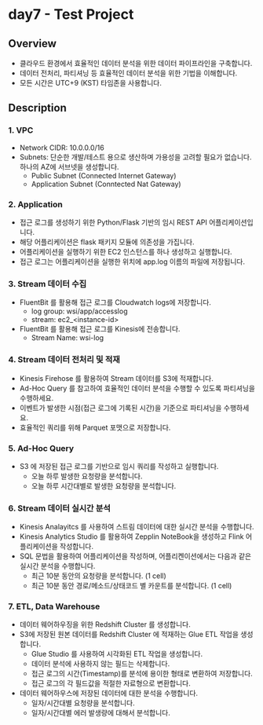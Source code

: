 # day7 - Test Project
## Overview
- 클라우드 환경에서 효율적인 데이터 분석을 위한 데이터 파이프라인을 구축합니다.
- 데이터 전처리, 파티셔닝 등 효율적인 데이터 분석을 위한 기법을 이해합니다.
- 모든 시간은 UTC+9 (KST) 타임존을 사용합니다.

## Description
### 1. VPC
- Network CIDR: 10.0.0.0/16
- Subnets: 단순한 개발/테스트 용으로 생산하며 가용성을 고려할 필요가 없습니다. 하나의 AZ에 서브넷을 생성합니다.
  - Public Subnet (Connected Internet Gateway)
  - Application Subnet (Conntected Nat Gateway)

### 2. Application
- 접근 로그를 생성하기 위한 Python/Flask 기반의 임시 REST API 어플리케이션입니다.
- 해당 어플리케이션은 flask 패키지 모듈에 의존성을 가집니다.
- 어플리케이션을 실행하기 위한 EC2 인스턴스를 하나 생성하고 실행합니다.
- 접근 로그는 어플리케이션을 실행한 위치에 app.log 이름의 파일에 저장됩니다.

### 3. Stream 데이터 수집
- FluentBit 를 활용해 접근 로그를 Cloudwatch logs에 저장합니다.
  - log group: wsi/app/accesslog
  - stream: ec2_\<instance-id>
- FluentBit 를 활용해 접근 로그를 Kinesis에 전송합니다.
  - Stream Name: wsi-log

### 4. Stream 데이터 전처리 및 적재
- Kinesis Firehose 를 활용하여 Stream 데이터를 S3에 적재합니다.
- Ad-Hoc Query 를 참고하여 효율적인 데이터 분석을 수행할 수 있도록 파티셔닝을 수행하세요.
- 이벤트가 발생한 시점(접근 로그에 기록된 시간)을 기준으로 파티셔닝을 수행하세요.
- 효율적인 쿼리를 위해 Parquet 포맷으로 저장합니다.

### 5. Ad-Hoc Query
- S3 에 저장된 접근 로그를 기반으로 임시 쿼리를 작성하고 실행합니다.
  - 오늘 하루 발생한 요청량을 분석합니다.
  - 오늘 하루 시간대별로 발생한 요청량을 분석합니다.

### 6. Stream 데이터 실시간 분석
- Kinesis Analayitcs 를 사용하여 스트림 데이터에 대한 실시간 분석을 수행합니다.
- Kinesis Analytics Studio 를 활용하여 Zepplin NoteBook을 생성하고 Flink 어플리케이션을 작성합니다.
- SQL 문법을 활용하여 어플리케이션을 작성하며, 어플리켄이션에서는 다음과 같은 실시간 분석을 수행합니다.
  - 최근 10분 동안의 요청량을 분석합니다. (1 cell)
  - 최근 10분 동안 경로/메소드/상태코드 별 카운트를 분석합니다. (1 cell)

### 7. ETL, Data Warehouse
- 데이터 웨어하우징을 위한 Redshift Cluster 를 생성합니다.
- S3에 저장된 원본 데이터를 Redshift Cluster 에 적재하는 Glue ETL 작업을 생성합니다.
  - Glue Studio 를 사용하여 시각화된 ETL 작업을 생성합니다.
  - 데이터 분석에 사용하지 않는 필드는 삭제합니다.
  - 접근 로그의 시간(Timestamp)를 분석에 용이한 형태로 변환하여 저장합니다.
  - 접근 로그의 각 필드값을 적절한 자료형으로 변환합니다.
- 데이터 웨어하우스에 저장된 데이터에 대한 분석을 수행합니다.
  - 일자/시간대별 요청량을 분석합니다.
  - 일자/시간대별 에러 발생량에 대해서 분석합니다.
